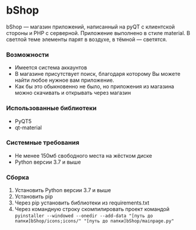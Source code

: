 # bShop
bShop — магазин приложений, написанный на pyQT с клиентской стороны и PHP с серверной. 
Приложение выполнено в стиле material. В светлой теме элементы парят в воздухе, в тёмной — светятся.


### Возможности
* Имеется система аккаунтов
* В магазине присутствует поиск, благодаря которому Вы можете найти любое нужное вам приложение.
* Как бы это обыкновенно не было, но приложения из магазина можно скачивать и открывать через магазин

### Использованные библиотеки
* PyQT5
* qt-material

### Системные требования
* Не менее 150мб свободного места на жёстком диске
* Python версии 3.7 и выше

### Сборка
1. Установить Python версии 3.7 и выше
2. Установить рip
3. Через pip установить библиотеки из requirements.txt
4. Через командную строку скомпилировать проект командой `pyinstaller --windowed --onedir --add-data "[путь до папки]bShop/icons;icons/" "[путь до папки]bShop/mainpage.py"`

